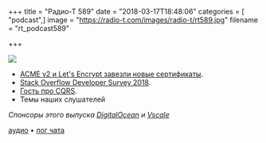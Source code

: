 +++
title = "Радио-Т 589"
date = "2018-03-17T18:48:06"
categories = [ "podcast",]
image = "https://radio-t.com/images/radio-t/rt589.jpg"
filename = "rt_podcast589"

+++

![](https://radio-t.com/images/radio-t/rt589.jpg)

- [ACME v2 и Let's Encrypt завезли новые сертификаты](https://community.letsencrypt.org/t/acme-v2-and-wildcard-certificate-support-is-live/55579).
- [Stack Overflow Developer Survey 2018](https://insights.stackoverflow.com/survey/2018/).
- [Гость про CQRS](http://vladikk.com/2017/03/20/tackling-complexity-in-cqrs/).
- Темы наших слушателей

*Спонсоры этого выпуска [DigitalOcean](https://www.digitalocean.com) и [Vscale](http://bit.ly/radio-t_vscale)*

[аудио](https://cdn.radio-t.com/rt_podcast589.mp3) • [лог чата](http://chat.radio-t.com/logs/radio-t-589.html)
<audio src="https://cdn.radio-t.com/rt_podcast589.mp3" preload="none"></audio>